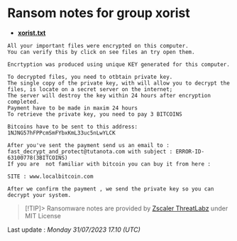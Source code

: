 # Ransom notes for group xorist
* **[xorist.txt](https://ransomware.live/ransomware_notes/xorist/xorist.txt)**

```
All your important files were encrypted on this computer.
You can verify this by click on see files an try open them.

Encrtyption was produced using unique KEY generated for this computer.

To decrypted files, you need to otbtain private key.
The single copy of the private key, with will allow you to decrypt the files, is locate on a secret server on the internet;
The server will destroy the key within 24 hours after encryption completed.
Payment have to be made in maxim 24 hours
To retrieve the private key, you need to pay 3 BITCOINS

Bitcoins have to be sent to this address: 1NJNG57hFPPcmSmFYbxKmL33uc5nLwYLCK

After you've sent the payment send us an email to : fast_decrypt_and_protect@tutanota.com with subject : ERROR-ID-63100778(3BITCOINS)
If you are  not familiar with bitcoin you can buy it from here :

SITE : www.localbitcoin.com

After we confirm the payment , we send the private key so you can decrypt your system.

```


> [!TIP]> Ransomware notes are provided by [Zscaler ThreatLabz](https://github.com/threatlabz/ransomware_notes) under MIT License
> 




Last update : _Monday 31/07/2023 17.10 (UTC)_

